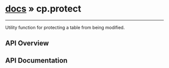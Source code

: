 # [docs](index.md) » cp.protect
---

Utility function for protecting a table from being modified.

## API Overview

## API Documentation

